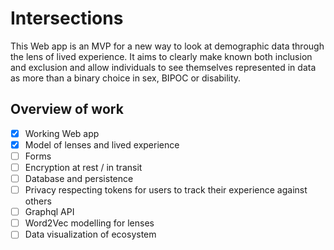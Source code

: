 # Intersections
This Web app is an MVP for a new way to look at demographic data through the lens of lived experience. It aims to clearly make known both inclusion and exclusion and allow individuals to see themselves represented in data as more than a binary choice in sex, BIPOC or disability.

## Overview of work
- [x] Working Web app
- [x] Model of lenses and lived experience
- [ ] Forms
- [ ] Encryption at rest / in transit
- [ ] Database and persistence
- [ ] Privacy respecting tokens for users to track their experience against others
- [ ] Graphql API
- [ ] Word2Vec modelling for lenses
- [ ] Data visualization of ecosystem